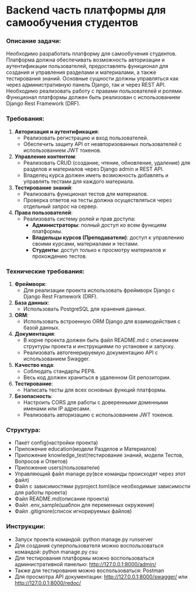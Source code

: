 # Backend часть платформы для самообучения студентов

### Описание задачи:
Необходимо разработать платформу для самообучения студентов. Платформа должна обеспечивать возможность авторизации 
и аутентификации пользователей, предоставлять функционал для создания и управления разделами и материалами, 
а также тестирования знаний. Основные сущности должны управляться как через административную панель Django, 
так и через REST API. Необходимо реализовать работу с правами пользователей и ролями. Функционал платформы 
должен быть реализован с использованием Django Rest Framework (DRF).

### Требования:
1. **Авторизация и аутентификация**:
    - Реализовать регистрацию и вход пользователей.
    - Обеспечить защиту API от неавторизованных пользователей с использованием JWT токенов.
2. **Управление контентом**:
    - Реализовать CRUD (создание, чтение, обновление, удаление) для разделов и материалов через Django admin и REST API.
    - Владелец курса должен иметь возможность добавлять и управлять тестами для каждого материала.
3. **Тестирование знаний**:
    - Реализовать функционал тестов для материалов.
    - Проверка ответов на тесты должна осуществляться через отдельный запрос на сервер.
4. **Права пользователей**:
    - Реализовать систему ролей и прав доступа:
        - **Администраторы**: полный доступ ко всем функциям платформы.
        - **Владельцы курсов (Преподаватели)**: доступ к управлению своими курсами, материалами и тестами.
        - **Студенты**: доступ только к просмотру материалов и прохождению тестов.

### Технические требования:
1. **Фреймворк**:
    - Для реализации проекта использовать фреймворк Django с Django Rest Framework (DRF).
2. **База данных**:
    - Использовать PostgreSQL для хранения данных.
3. **ORM**:
    - Использовать встроенную ORM Django для взаимодействия с базой данных.
4. **Документация**:
    - В корне проекта должен быть файл README.md с описанием структуры проекта и инструкциями по установке и запуску.
    - Реализовать автогенерируемую документацию API с использованием Swagger.
5. **Качество кода**:
    - Соблюдать стандарты PEP8.
    - Весь код должен храниться в удаленном Git репозитории.
6. **Тестирование**:
    - Написать тесты для всех основных функций платформы.
7. **Безопасность**:
    - Настроить CORS для работы с доверенными доменными именами или IP адресами.
    - Реализовать авторизацию с использованием JWT токенов.

### Структура:
 - Пакет config(настройки проекта)
 - Приложение education(модели Разделов и Материалов)
 - Приложение knowledge_test(тестирование знаний, модели Тестов, Вопросов и Ответов)
 - Приложение users(пользователи)
 - Управляющий файл manage.py(все команды происходят через этот файл)
 - Файл с зависимостями pyproject.toml(все необходимые зависимости для работы проекта)
 - Файл README.md(описание проекта)
 - Файл .env_sample(шаблон для переменных окружения)
 - Файл .gitignore(список игнорируемых файлов)

### Инструкции:
 - Запуск проекта командой: python manage.py runserver
 - Для создания суперпользователя можно воспользоваться командой: python manage.py csu
 - Для тестирования платформы можно воспользоваться административной панелью: http://127.0.0.1:8000/admin/ 
 - Также для тестирования можно воспользоваться: Postman
 - Для просмотра API документации: http://127.0.0.1:8000/swagger/ или http://127.0.0.1:8000/redoc/
